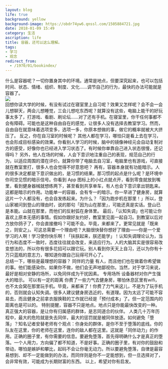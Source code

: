 ```yaml
---
layout: blog
life: true
background: yellow
background-image: https://obdr74yw6.qnssl.com/1505884721.jpg
date: 2018-01-09 15:49
category: 生活
ascription: life
title: 容器，还可以这么理解。
tags:
- 学习
- 观念
redirect_from:
  - /1970/01/bookindex/
---
```


什么是容器呢？一切你置身其中的环境。通常是地点，但要深究起来，也可以包括时间、状态、情绪、组织、制度、文化……调节自己的行为，最快的办法可能就是容器了。  
![](https://ws1.sinaimg.cn/large/c5095e03gy1ffiffqnivgj20rq0hd4o7.jpg)  
回想你读大学的时候，有没有试过在寝室里上自习呢？效果又怎样呢？会不会一会儿想聊天，两会儿想睡觉，三会儿想吃东西呢？就算没有这些，电脑上能干的好玩事太多了，打游戏、看剧、刷论坛……对了还有手机。在寝室里，你干任何事都不会有障碍。可能也是这种自由自在的感觉，让很多人没有选择去教室学习。然而，自由自在就意味着选项变多，选项一多，你原本想做的事，做它的概率就被大大挤压了。 反之，你在自习室的时候呢？ 其他人都在学习，哪怕只是看上去在学习，也会形成目标感染的效果。你看别人学习的时候，脑中的镜像神经元会自动复制对方的感受，好像你也已经进入学习状态了。有时候你单靠自己进入状态很慢，还记得吗？ 另外，他人在场的时候，人会下意识地注重自己的表现，规范自己的行为，以适应周围的潜在评价。就算你带了电脑去自习室，电脑里也有游戏，可直接就在教室里打，很多人也会觉得不好意思吧？ 再有，容器本身就有功能暗示。人的很多决定都是下意识做出的，是习惯的结果。那习惯的起点是什么呢？是环境中你司空见惯的暗示信号。你看到 App 图标上的小红点就点开，看到零食就放到嘴里，看到健身器械就想练两下，甚至看到共享单车，有人也会下意识拿出钥匙来。这都是暗示的作用。功能单一的容器，会有专一的暗示。你一早进了健身房，就算这片一个人都没有，也会自发练起来。为什么？「因为跑步机在那里！」所以，登山家被问到登山的理由时，说的那句「因为山在那里」，可能还真是实话。登山已是本能。山就在那里，而他们的反射弧在身体里。 最后，「认知失调」也可能让你喜欢上原本无感的事情。假如你跟好友约好，教室里见面一起自习。到教室以后对方放你鸽子了，你会直接撤吗？可能不会。毕竟，来都来了。更常见就是「既来之，则安之」。可这总需要一个理由吧？大脑很快替你想好了理由——你是一个爱学习的人啊！学习使你快乐啊！「扶朕起来，朕还能学」！认知失调理论认为，当行为和态度不一致时，态度往往就会改变，来适应行为。人的大脑其实是很容易改变想法的，所以你有很多花招可以跟它玩。别人看到你天天上自习，还以为你有十万只蓝瓶的意志力，哪知道你跟自己玩得可开心了。  
总结一下，哪些是最理想的容器？ 同伴的力量 有人，而且他们也在做着你希望做的事。他们能感染你。如果你不做，他们会无声地鄙视你。当然，对于学习来说，最好是相对安静的场所，以免同伴成为干扰因素。 专用场所 设备器材对你产生强大的暗示。 可以有一定的距离 你费了一些力气去健身房，哪怕休息区里有wifi，也不太会窝在那里玩手机。毕竟，来都来了！你费了力气来这儿，不是为了玩手机的，否则就会认知失调。很多人建议健身房选近的，有道理。因为太远了可能不容易去，而且健身之前拿衣服换鞋的工作就已经是「预付成本」了。但一定范围内的距离也是可以的。 特别提醒，容器不只是地点。地点只是你能最快改变的一种。真正强大的容器，是让你有归属感的群体，是志同道合的伙伴。 人类几十万年历程中，最大的危险就是失去同伴，最大的惩罚就是被同伴放逐。如何避免「堕落」？知名记者安替老师有个观点：你身处的群体，是你不至于堕落的底线。你的队友在这里，你的老师在这里，连你的敌人都在这里。这就是「同伴动力」的作用。正确的圈子里，有你需要的信息。要避免堕落，首先得明确什么才是真正的堕落。一个人用力，方向偏了都不知道，不是好事。正确的圈子里，有对你的鼓励和带动，哪怕是嫉妒和攀比，起码不会让你毫无动力。所以要避免堕落，自律是最容易想到、却不一定能做到的办法，而同伴则是你不一定能想到，但一旦选择对了，会非常有效，可能成为长期财富的东西。 以上，希望对你有启发。